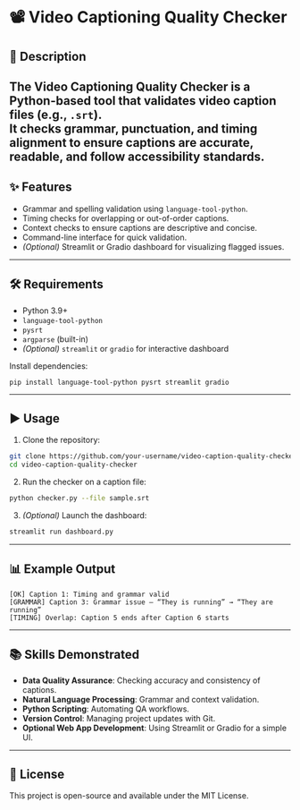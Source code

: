 # 📽 Video Captioning Quality Checker

## 📝 Description
The **Video Captioning Quality Checker** is a Python-based tool that validates video caption files (e.g., `.srt`).  
It checks grammar, punctuation, and timing alignment to ensure captions are accurate, readable, and follow accessibility standards.
---

## ✨ Features
- Grammar and spelling validation using `language-tool-python`.
- Timing checks for overlapping or out-of-order captions.
- Context checks to ensure captions are descriptive and concise.
- Command-line interface for quick validation.
- *(Optional)* Streamlit or Gradio dashboard for visualizing flagged issues.

---

## 🛠 Requirements
- Python 3.9+
- `language-tool-python`
- `pysrt`
- `argparse` (built-in)
- *(Optional)* `streamlit` or `gradio` for interactive dashboard

Install dependencies:
```bash
pip install language-tool-python pysrt streamlit gradio
```

---

## ▶ Usage
1. Clone the repository:
```bash
git clone https://github.com/your-username/video-caption-quality-checker.git
cd video-caption-quality-checker
```
2. Run the checker on a caption file:
```bash
python checker.py --file sample.srt
```
3. *(Optional)* Launch the dashboard:
```bash
streamlit run dashboard.py
```

---

## 📊 Example Output
```
[OK] Caption 1: Timing and grammar valid
[GRAMMAR] Caption 3: Grammar issue – “They is running” → “They are running”
[TIMING] Overlap: Caption 5 ends after Caption 6 starts
```

---

## 📚 Skills Demonstrated
- **Data Quality Assurance**: Checking accuracy and consistency of captions.
- **Natural Language Processing**: Grammar and context validation.
- **Python Scripting**: Automating QA workflows.
- **Version Control**: Managing project updates with Git.
- **Optional Web App Development**: Using Streamlit or Gradio for a simple UI.

---

## 📄 License
This project is open-source and available under the MIT License.
